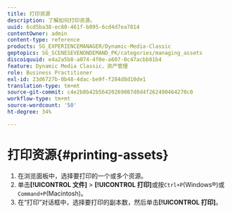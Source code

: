 ```yaml
---
title: 打印资源
description: 了解如何打印资源。
uuid: 6cd5ba38-ec80-461f-b095-6cd4d7ea7814
contentOwner: admin
content-type: reference
products: SG_EXPERIENCEMANAGER/Dynamic-Media-Classic
geptopics: SG_SCENESEVENONDEMAND_PK/categories/managing_assets
discoiquuid: e4a2a5b8-a074-4f0e-a607-0c47acbb81b4
feature: Dynamic Media Classic，资产管理
role: Business Practitioner
exl-id: 23d6727b-0b48-4dac-be9f-f284d8d10de1
translation-type: tm+mt
source-git-commit: c4e2b8b42b56420269087d0d4f262490464270c0
workflow-type: tm+mt
source-wordcount: '50'
ht-degree: 34%

---
```


# 打印资源{#printing-assets}

1. 在浏览面板中，选择要打印的一个或多个资源。
1. 单击&#x200B;**[!UICONTROL 文件]** > **[!UICONTROL 打印]**&#x200B;或按`Ctrl+P`(Windows®)或`Command+P`(Macintosh)。
1. 在“打印”对话框中，选择要打印的副本数，然后单击&#x200B;**[!UICONTROL 打印]**。
